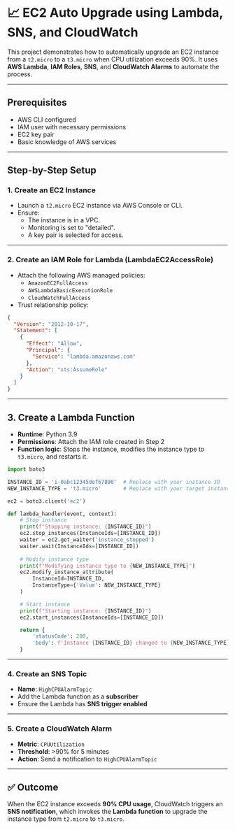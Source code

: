 
# 📈 EC2 Auto Upgrade using Lambda, SNS, and CloudWatch

This project demonstrates how to automatically upgrade an EC2 instance from a `t2.micro` to a `t3.micro` when CPU utilization exceeds 90%. It uses **AWS Lambda**, **IAM Roles**, **SNS**, and **CloudWatch Alarms** to automate the process.

---

##  Prerequisites

- AWS CLI configured
- IAM user with necessary permissions
- EC2 key pair
- Basic knowledge of AWS services

---

##  Step-by-Step Setup

### 1. Create an EC2 Instance

- Launch a `t2.micro` EC2 instance via AWS Console or CLI.
- Ensure:
  - The instance is in a VPC.
  - Monitoring is set to "detailed".
  - A key pair is selected for access.

---

### 2. Create an IAM Role for Lambda (LambdaEC2AccessRole)

- Attach the following AWS managed policies:
  - `AmazonEC2FullAccess`
  - `AWSLambdaBasicExecutionRole`
  - `CloudWatchFullAccess`
- Trust relationship policy:

```json
{
  "Version": "2012-10-17",
  "Statement": [
    {
      "Effect": "Allow",
      "Principal": {
        "Service": "lambda.amazonaws.com"
      },
      "Action": "sts:AssumeRole"
    }
  ]
}
```
---

## 3. Create a Lambda Function
- **Runtime**: Python 3.9  
- **Permissions**: Attach the IAM role created in Step 2  
- **Function logic**: Stops the instance, modifies the instance type to `t3.micro`, and restarts it.

```python
import boto3

INSTANCE_ID = 'i-0abc12345def67890'  # Replace with your instance ID
NEW_INSTANCE_TYPE = 't3.micro'       # Replace with your target instance type

ec2 = boto3.client('ec2')

def lambda_handler(event, context):
    # Stop instance
    print(f"Stopping instance: {INSTANCE_ID}")
    ec2.stop_instances(InstanceIds=[INSTANCE_ID])
    waiter = ec2.get_waiter('instance_stopped')
    waiter.wait(InstanceIds=[INSTANCE_ID])
    
    # Modify instance type
    print(f"Modifying instance type to {NEW_INSTANCE_TYPE}")
    ec2.modify_instance_attribute(
        InstanceId=INSTANCE_ID,
        InstanceType={'Value': NEW_INSTANCE_TYPE}
    )

    # Start instance
    print(f"Starting instance: {INSTANCE_ID}")
    ec2.start_instances(InstanceIds=[INSTANCE_ID])

    return {
        'statusCode': 200,
        'body': f'Instance {INSTANCE_ID} changed to {NEW_INSTANCE_TYPE} and restarted.'
    }
```
---
### 4. Create an SNS Topic

- **Name**: `HighCPUAlarmTopic`
- Add the Lambda function as a **subscriber**
- Ensure the Lambda has **SNS trigger enabled**

---

### 5. Create a CloudWatch Alarm

- **Metric**: `CPUUtilization`
- **Threshold**: >90% for 5 minutes
- **Action**: Send a notification to `HighCPUAlarmTopic`

---

## ✅ Outcome

When the EC2 instance exceeds **90% CPU usage**, CloudWatch triggers an **SNS notification**, which invokes the **Lambda function** to upgrade the instance type from `t2.micro` to `t3.micro`.
